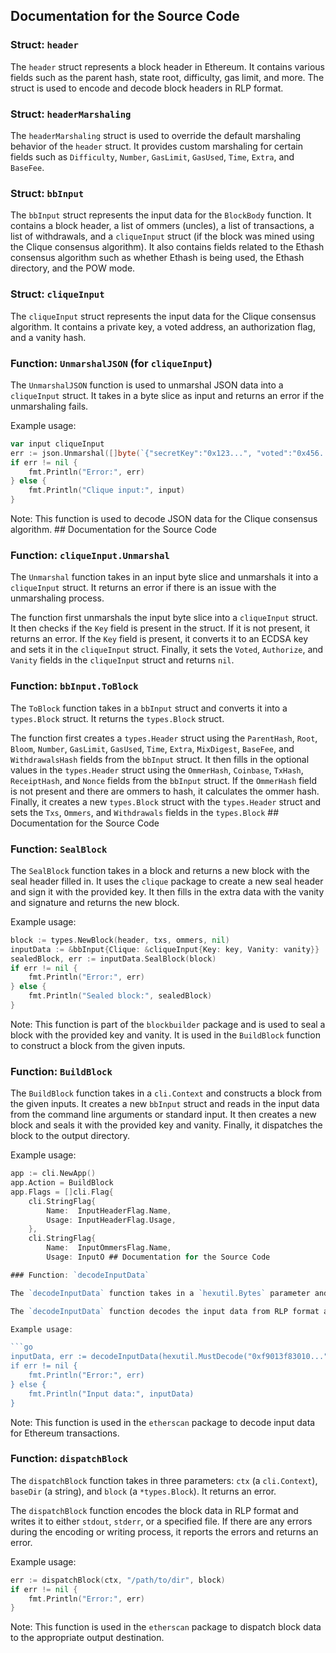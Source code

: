 ## Documentation for the Source Code

### Struct: `header`

The `header` struct represents a block header in Ethereum. It contains various fields such as the parent hash, state root, difficulty, gas limit, and more. The struct is used to encode and decode block headers in RLP format.

### Struct: `headerMarshaling`

The `headerMarshaling` struct is used to override the default marshaling behavior of the `header` struct. It provides custom marshaling for certain fields such as `Difficulty`, `Number`, `GasLimit`, `GasUsed`, `Time`, `Extra`, and `BaseFee`.

### Struct: `bbInput`

The `bbInput` struct represents the input data for the `BlockBody` function. It contains a block header, a list of ommers (uncles), a list of transactions, a list of withdrawals, and a `cliqueInput` struct (if the block was mined using the Clique consensus algorithm). It also contains fields related to the Ethash consensus algorithm such as whether Ethash is being used, the Ethash directory, and the POW mode.

### Struct: `cliqueInput`

The `cliqueInput` struct represents the input data for the Clique consensus algorithm. It contains a private key, a voted address, an authorization flag, and a vanity hash.

### Function: `UnmarshalJSON` (for `cliqueInput`)

The `UnmarshalJSON` function is used to unmarshal JSON data into a `cliqueInput` struct. It takes in a byte slice as input and returns an error if the unmarshaling fails.

Example usage:

```go
var input cliqueInput
err := json.Unmarshal([]byte(`{"secretKey":"0x123...", "voted":"0x456...", "authorize":true, "vanity":"0x789..."}`), &input)
if err != nil {
    fmt.Println("Error:", err)
} else {
    fmt.Println("Clique input:", input)
}
```

Note: This function is used to decode JSON data for the Clique consensus algorithm. ## Documentation for the Source Code

### Function: `cliqueInput.Unmarshal`

The `Unmarshal` function takes in an input byte slice and unmarshals it into a `cliqueInput` struct. It returns an error if there is an issue with the unmarshaling process. 

The function first unmarshals the input byte slice into a `cliqueInput` struct. It then checks if the `Key` field is present in the struct. If it is not present, it returns an error. If the `Key` field is present, it converts it to an ECDSA key and sets it in the `cliqueInput` struct. Finally, it sets the `Voted`, `Authorize`, and `Vanity` fields in the `cliqueInput` struct and returns `nil`.

### Function: `bbInput.ToBlock`

The `ToBlock` function takes in a `bbInput` struct and converts it into a `types.Block` struct. It returns the `types.Block` struct.

The function first creates a `types.Header` struct using the `ParentHash`, `Root`, `Bloom`, `Number`, `GasLimit`, `GasUsed`, `Time`, `Extra`, `MixDigest`, `BaseFee`, and `WithdrawalsHash` fields from the `bbInput` struct. It then fills in the optional values in the `types.Header` struct using the `OmmerHash`, `Coinbase`, `TxHash`, `ReceiptHash`, and `Nonce` fields from the `bbInput` struct. If the `OmmerHash` field is not present and there are ommers to hash, it calculates the ommer hash. Finally, it creates a new `types.Block` struct with the `types.Header` struct and sets the `Txs`, `Ommers`, and `Withdrawals` fields in the `types.Block` ## Documentation for the Source Code

### Function: `SealBlock`

The `SealBlock` function takes in a block and returns a new block with the seal header filled in. It uses the `clique` package to create a new seal header and sign it with the provided key. It then fills in the extra data with the vanity and signature and returns the new block.

Example usage:

```go
block := types.NewBlock(header, txs, ommers, nil)
inputData := &bbInput{Clique: &cliqueInput{Key: key, Vanity: vanity}}
sealedBlock, err := inputData.SealBlock(block)
if err != nil {
    fmt.Println("Error:", err)
} else {
    fmt.Println("Sealed block:", sealedBlock)
}
```

Note: This function is part of the `blockbuilder` package and is used to seal a block with the provided key and vanity. It is used in the `BuildBlock` function to construct a block from the given inputs. 

### Function: `BuildBlock`

The `BuildBlock` function takes in a `cli.Context` and constructs a block from the given inputs. It creates a new `bbInput` struct and reads in the input data from the command line arguments or standard input. It then creates a new block and seals it with the provided key and vanity. Finally, it dispatches the block to the output directory.

Example usage:

```go
app := cli.NewApp()
app.Action = BuildBlock
app.Flags = []cli.Flag{
    cli.StringFlag{
        Name:  InputHeaderFlag.Name,
        Usage: InputHeaderFlag.Usage,
    },
    cli.StringFlag{
        Name:  InputOmmersFlag.Name,
        Usage: InputO ## Documentation for the Source Code

### Function: `decodeInputData`

The `decodeInputData` function takes in a `hexutil.Bytes` parameter and returns a `*InputData` and an error. 

The `decodeInputData` function decodes the input data from RLP format and populates the `Txs` and `Ommers` fields of the `InputData` struct. If there are any errors during the decoding process, it reports the errors and returns an error.

Example usage:

```go
inputData, err := decodeInputData(hexutil.MustDecode("0xf9013f83010..."))
if err != nil {
    fmt.Println("Error:", err)
} else {
    fmt.Println("Input data:", inputData)
}
```

Note: This function is used in the `etherscan` package to decode input data for Ethereum transactions.

### Function: `dispatchBlock`

The `dispatchBlock` function takes in three parameters: `ctx` (a `cli.Context`), `baseDir` (a string), and `block` (a `*types.Block`). It returns an error.

The `dispatchBlock` function encodes the block data in RLP format and writes it to either `stdout`, `stderr`, or a specified file. If there are any errors during the encoding or writing process, it reports the errors and returns an error.

Example usage:

```go
err := dispatchBlock(ctx, "/path/to/dir", block)
if err != nil {
    fmt.Println("Error:", err)
}
```

Note: This function is used in the `etherscan` package to dispatch block data to the appropriate output destination.